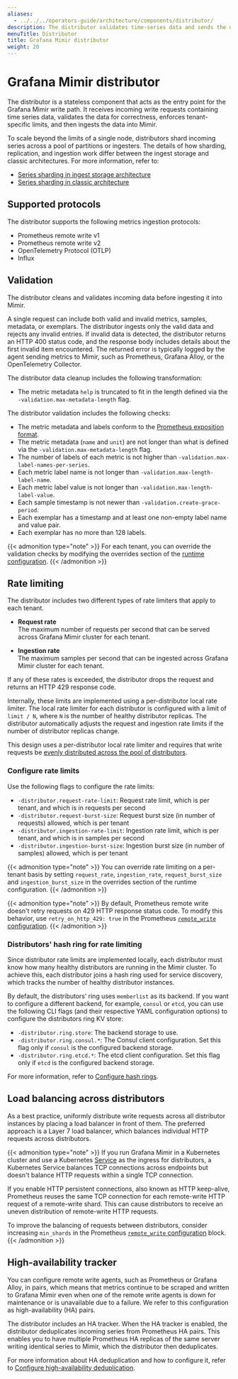 ```yaml
---
aliases:
  - ../../../operators-guide/architecture/components/distributor/
description: The distributor validates time-series data and sends the data to ingesters.
menuTitle: Distributor
title: Grafana Mimir distributor
weight: 20
---
```


<!-- Note: This topic is mounted in the GEM documentation. Ensure that all updates are also applicable to GEM. -->

# Grafana Mimir distributor

The distributor is a stateless component that acts as the entry point for the Grafana Mimir write path.
It receives incoming write requests containing time series data, validates the data for correctness, enforces tenant-specific limits, and then ingests the data into Mimir.

To scale beyond the limits of a single node, distributors shard incoming series across a pool of partitions or ingesters.
The details of how sharding, replication, and ingestion work differ between the ingest storage and classic architectures.
For more information, refer to:

- [Series sharding in ingest storage architecture](https://grafana.com/docs/mimir/<MIMIR_VERSION>/references/architecture/hash-ring/#series-sharding-in-ingest-storage-architecture)
- [Series sharding in classic architecture](https://grafana.com/docs/mimir/<MIMIR_VERSION>/references/architecture/hash-ring/#series-sharding-in-classic-architecture)

## Supported protocols

The distributor supports the following metrics ingestion protocols:

- Prometheus remote write v1
- Prometheus remote write v2
- OpenTelemetry Protocol (OTLP)
- Influx

## Validation

The distributor cleans and validates incoming data before ingesting it into Mimir.

A single request can include both valid and invalid metrics, samples, metadata, or exemplars.
The distributor ingests only the valid data and rejects any invalid entries.
If invalid data is detected, the distributor returns an HTTP 400 status code, and the response body includes details about the first invalid item encountered.
The returned error is typically logged by the agent sending metrics to Mimir, such as Prometheus, Grafana Alloy, or the OpenTelemetry Collector.

The distributor data cleanup includes the following transformation:

- The metric metadata `help` is truncated to fit in the length defined via the `-validation.max-metadata-length` flag.

The distributor validation includes the following checks:

- The metric metadata and labels conform to the [Prometheus exposition format](https://prometheus.io/docs/concepts/data_model/).
- The metric metadata (`name` and `unit`) are not longer than what is defined via the `-validation.max-metadata-length` flag.
- The number of labels of each metric is not higher than `-validation.max-label-names-per-series`.
- Each metric label name is not longer than `-validation.max-length-label-name`.
- Each metric label value is not longer than `-validation.max-length-label-value`.
- Each sample timestamp is not newer than `-validation.create-grace-period`.
- Each exemplar has a timestamp and at least one non-empty label name and value pair.
- Each exemplar has no more than 128 labels.

{{< admonition type="note" >}}
For each tenant, you can override the validation checks by modifying the overrides section of the [runtime configuration](https://grafana.com/docs/mimir/<MIMIR_VERSION>/configure/about-runtime-configuration/).
{{< /admonition >}}

## Rate limiting

The distributor includes two different types of rate limiters that apply to each tenant.

- **Request rate**<br />
  The maximum number of requests per second that can be served across Grafana Mimir cluster for each tenant.

- **Ingestion rate**<br />
  The maximum samples per second that can be ingested across Grafana Mimir cluster for each tenant.

If any of these rates is exceeded, the distributor drops the request and returns an HTTP 429 response code.

Internally, these limits are implemented using a per-distributor local rate limiter.
The local rate limiter for each distributor is configured with a limit of `limit / N`, where `N` is the number of healthy distributor replicas.
The distributor automatically adjusts the request and ingestion rate limits if the number of distributor replicas change.

This design uses a per-distributor local rate limiter and requires that write requests be [evenly distributed across the pool of distributors](#load-balancing-across-distributors).

### Configure rate limits

Use the following flags to configure the rate limits:

- `-distributor.request-rate-limit`: Request rate limit, which is per tenant, and which is in requests per second
- `-distributor.request-burst-size`: Request burst size (in number of requests) allowed, which is per tenant
- `-distributor.ingestion-rate-limit`: Ingestion rate limit, which is per tenant, and which is in samples per second
- `-distributor.ingestion-burst-size`: Ingestion burst size (in number of samples) allowed, which is per tenant

{{< admonition type="note" >}}
You can override rate limiting on a per-tenant basis by setting `request_rate`, `ingestion_rate`, `request_burst_size` and `ingestion_burst_size` in the overrides section of the runtime configuration.
{{< /admonition >}}

{{< admonition type="note" >}}
By default, Prometheus remote write doesn't retry requests on 429 HTTP response status code. To modify this behavior, use `retry_on_http_429: true` in the Prometheus [`remote_write` configuration](https://prometheus.io/docs/prometheus/latest/configuration/configuration/#remote_write).
{{< /admonition >}}

### Distributors' hash ring for rate limiting

Since distributor rate limits are implemented locally, each distributor must know how many healthy distributors are running in the Mimir cluster.
To achieve this, each distributor joins a hash ring used for service discovery, which tracks the number of healthy distributor instances.

By default, the distributors’ ring uses `memberlist` as its backend.
If you want to configure a different backend, for example, `consul` or `etcd`, you can use the following CLI flags (and their respective YAML configuration options) to configure the distributors ring KV store:

- `-distributor.ring.store`: The backend storage to use.
- `-distributor.ring.consul.*`: The Consul client configuration. Set this flag only if `consul` is the configured backend storage.
- `-distributor.ring.etcd.*`: The etcd client configuration. Set this flag only if `etcd` is the configured backend storage.

For more information, refer to [Configure hash rings](https://grafana.com/docs/mimir/<MIMIR_VERSION>/configure/configure-hash-rings/).

## Load balancing across distributors

As a best practice, uniformly distribute write requests across all distributor instances by placing a load balancer in front of them.
The preferred approach is a Layer 7 load balancer, which balances individual HTTP requests across distributors.

{{< admonition type="note" >}}
If you run Grafana Mimir in a Kubernetes cluster and use a Kubernetes [Service](https://kubernetes.io/docs/concepts/services-networking/service/) as the ingress for distributors, a Kubernetes Service balances TCP connections across endpoints but doesn't balance HTTP requests within a single TCP connection.

If you enable HTTP persistent connections, also known as HTTP keep-alive, Prometheus reuses the same TCP connection for each remote-write HTTP request of a remote-write shard.
This can cause distributors to receive an uneven distribution of remote-write HTTP requests.

To improve the balancing of requests between distributors, consider increasing `min_shards` in the Prometheus [`remote_write` configuration](https://prometheus.io/docs/prometheus/latest/configuration/configuration/#remote_write) block.
{{< /admonition >}}

## High-availability tracker

You can configure remote write agents, such as Prometheus or Grafana Alloy, in pairs, which means that metrics continue to be scraped and written to Grafana Mimir even when one of the remote write agents is down for maintenance or is unavailable due to a failure.
We refer to this configuration as high-availability (HA) pairs.

The distributor includes an HA tracker.
When the HA tracker is enabled, the distributor deduplicates incoming series from Prometheus HA pairs.
This enables you to have multiple Prometheus HA replicas of the same server writing identical series to Mimir, which the distributor then deduplicates.

For more information about HA deduplication and how to configure it, refer to [Configure high-availability deduplication](https://grafana.com/docs/mimir/<MIMIR_VERSION>/configure/configure-high-availability-deduplication/).

